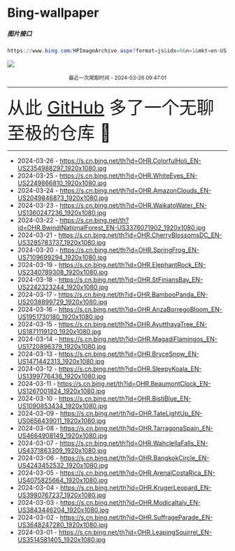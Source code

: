 # Bing-wallpaper

##### 图片接口

```powershell
https://www.bing.com/HPImageArchive.aspx?format=js&idx=0&n=1&mkt=en-US
```

 ![](https://s.cn.bing.net/th?id=OHR.ColorfulHoli_EN-US2354988297_1920x1080.jpg)

<p align='center' >
    <small>
        最近一次爬取时间 - 2024-03-26 09:47:01
    </small>
    <br>
    <hr>
    <font size=7>
        <small>
           从此 <a href='https://github.com/'>GitHub</a> 多了一个无聊至极的仓库  🍳
        </small>
    </font>
    <hr>
</p>


- 2024-03-26 - https://s.cn.bing.net/th?id=OHR.ColorfulHoli_EN-US2354988297_1920x1080.jpg 
- 2024-03-25 - https://s.cn.bing.net/th?id=OHR.WhiteEyes_EN-US2249866810_1920x1080.jpg 
- 2024-03-24 - https://s.cn.bing.net/th?id=OHR.AmazonClouds_EN-US2049846873_1920x1080.jpg 
- 2024-03-23 - https://s.cn.bing.net/th?id=OHR.WaikatoWater_EN-US1360247236_1920x1080.jpg 
- 2024-03-22 - https://s.cn.bing.net/th?id=OHR.BwindiNationalForest_EN-US3376071902_1920x1080.jpg 
- 2024-03-21 - https://s.cn.bing.net/th?id=OHR.CherryBlossomsDC_EN-US3285783737_1920x1080.jpg 
- 2024-03-20 - https://s.cn.bing.net/th?id=OHR.SpringFrog_EN-US7109699294_1920x1080.jpg 
- 2024-03-19 - https://s.cn.bing.net/th?id=OHR.ElephantRock_EN-US2340789308_1920x1080.jpg 
- 2024-03-18 - https://s.cn.bing.net/th?id=OHR.StFiniansBay_EN-US2242323244_1920x1080.jpg 
- 2024-03-17 - https://s.cn.bing.net/th?id=OHR.BambooPanda_EN-US2038899729_1920x1080.jpg 
- 2024-03-16 - https://s.cn.bing.net/th?id=OHR.AnzaBorregoBloom_EN-US1951730180_1920x1080.jpg 
- 2024-03-15 - https://s.cn.bing.net/th?id=OHR.AyutthayaTree_EN-US1871119120_1920x1080.jpg 
- 2024-03-14 - https://s.cn.bing.net/th?id=OHR.MagadiFlamingos_EN-US1720896379_1920x1080.jpg 
- 2024-03-13 - https://s.cn.bing.net/th?id=OHR.BryceSnow_EN-US1471442313_1920x1080.jpg 
- 2024-03-12 - https://s.cn.bing.net/th?id=OHR.SleepyKoala_EN-US1399776436_1920x1080.jpg 
- 2024-03-11 - https://s.cn.bing.net/th?id=OHR.BeaumontClock_EN-US1267001824_1920x1080.jpg 
- 2024-03-10 - https://s.cn.bing.net/th?id=OHR.BistiBlue_EN-US1090853434_1920x1080.jpg 
- 2024-03-09 - https://s.cn.bing.net/th?id=OHR.TateLightUp_EN-US0656439011_1920x1080.jpg 
- 2024-03-08 - https://s.cn.bing.net/th?id=OHR.TarragonaSpain_EN-US4664908149_1920x1080.jpg 
- 2024-03-07 - https://s.cn.bing.net/th?id=OHR.WahclellaFalls_EN-US4371863309_1920x1080.jpg 
- 2024-03-06 - https://s.cn.bing.net/th?id=OHR.BangkokCircle_EN-US4243452532_1920x1080.jpg 
- 2024-03-05 - https://s.cn.bing.net/th?id=OHR.ArenalCostaRica_EN-US4075825664_1920x1080.jpg 
- 2024-03-04 - https://s.cn.bing.net/th?id=OHR.KrugerLeopard_EN-US3980767237_1920x1080.jpg 
- 2024-03-03 - https://s.cn.bing.net/th?id=OHR.ModicaItaly_EN-US3843446204_1920x1080.jpg 
- 2024-03-02 - https://s.cn.bing.net/th?id=OHR.SuffrageParade_EN-US3648247280_1920x1080.jpg 
- 2024-03-01 - https://s.cn.bing.net/th?id=OHR.LeapingSquirrel_EN-US3514581405_1920x1080.jpg 
